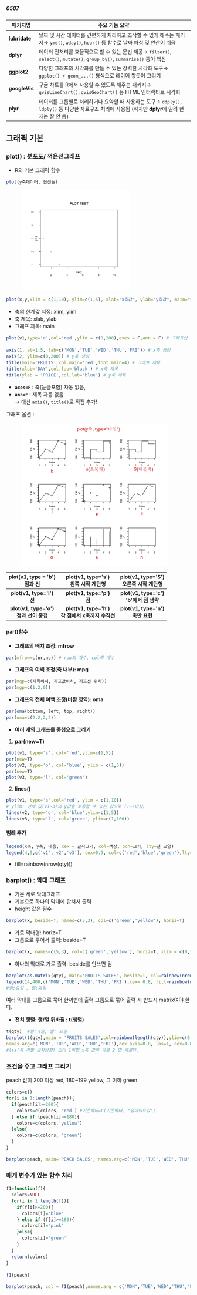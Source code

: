 ##### 0507
| 패키지명          | 주요 기능 요약                                                                                             |
| ------------- | ---------------------------------------------------------------------------------------------------- |
| **lubridate** | 날짜 및 시간 데이터를 간편하게 처리하고 조작할 수 있게 해주는 패키지→ `ymd()`, `wday()`, `hour()` 등 함수로 날짜 파싱 및 연산이 쉬움            |
| **dplyr**     | 데이터 전처리를 효율적으로 할 수 있는 문법 제공→ `filter()`, `select()`, `mutate()`, `group_by()`, `summarise()` 등이 핵심   |
| **ggplot2**   | 다양한 그래프와 시각화를 만들 수 있는 강력한 시각화 도구→ `ggplot() + geom_...()` 형식으로 레이어 쌓듯이 그리기                           |
| **googleVis** | 구글 차트를 R에서 사용할 수 있도록 해주는 패키지→ `gvisLineChart()`, `gvisGeoChart()` 등 HTML 인터랙티브 시각화                   |
| **plyr**      | 데이터를 그룹별로 처리하거나 요약할 때 사용하는 도구→ `ddply()`, `ldply()` 등 다양한 자료구조 처리에 사용됨 (하지만 **dplyr**에 밀려 현재는 잘 안 씀) |

## 그래픽 기본
### plot() : 분포도/ 꺽은선그래프
- R의 기본 그래픽 함수
```r
plot(y축데이터, 옵션들)
```


<figure>
    <img src="plot.png" width="300px" alt="기본 plot">
</figure>

```r
plot(x,y,xlim = c(1,10), ylim=c(1,5), xlab="x축값", ylab="y축값", main="PLOT TEST")
```
- 축의 한계값 지정: xlim, ylim
- 축 제목: xlab, ylab
- 그래프 제목: main
```r
plot(v1,type='o',col='red',ylim = c(0,200),axes = F,ann = F) # 그래프만 생성

axis(1, at=1:5, lab=c('MON','TUE','WED','THU','FRI')) # x축 생성 
axis(2, ylim=c(0,200)) # y축 생성
title(main='FRUITS',col.main='red',font.main=4) # 그래프 제목
title(xlab='DAY',col.lab='black') # x축 제목
title(ylab = 'PRICE',col.lab='blue') # y축 제목
```
- **`axes=F`** : 축(눈금포함) 자동 없음,
- **`ann=F`** : 제목 자동 없음  
    → 대신 `axis()`, `title()`로 직접 추가!

그래프 옵션 :
<figure>
    <img src="Rplot_1.png" width="400px" alt="기본 plot">
</figure>

|   plot(v1, type = 'b') <br>점과 선    |     plot(v1, type='s') <br>왼쪽 시작 계단형     |   plot(v1, type='S')<br>오른쪽 시작 계단형   |
| :--------------------------------: | :--------------------------------------: | :----------------------------------: |
|    **plot(v1, type='l')<br>선**     |       **plot(v1, type='p')<br>점**        | **plot(v1, type='c')<br>'b'에서 점 생략** |
| **plot(v1, type='o')<br>점과 선이 중첩** | **plot(v1, type='h')<br>각 점에서 x축까지 수직선** |   **plot(v1, type='n')<br>축만 표현**    |

#### par()함수
- **그래프의 배치 조정: mfrow**
```r
par(mfrow=c(nr,nc)) # row의 개수, col의 개수
```
- **그래프의 여백 조정(축 내부): mpg**
```r
par(mgp=c(제목위치, 지표값위치, 지표선 위치))
par(mgp=c(1,2,0))
```
- **그래프의 전체 여백 조정(바깥 영역): oma**
```r
par(oma(bottom, left, top, right))
par(oma=c(2,2,2,2))
```
- **여러 개의 그래프를 중첩으로 그리기**
1. **par(new=T)**
```r
plot(v1, type='s', col='red',ylim=c(1,5))
par(new=T)
plot(v2, type='o', col='blue', ylim = c(1,5))
par(new=T)
plot(v3, type='l', col='green')
```
2. **lines()**
```r
plot(v1, type='s',col='red', ylim = c(1,10)) 
# ylim: 전체 값(v1~3)의 y값을 포용할 수 있는 값으로 (1~7이상)
lines(v2, type='o', col='blue',ylim=c(1,5))
lines(v3, type='l', col='green', ylim=c(1,100))
```
#### 범례 추가
```r
legend(x축, y축, 내용, cex = 글자크기, col=색상, pch=크기, lty=선 모양)
legend(4,9,c('v1','v2','v3'), cex=0.9, col=c('red','blue','green'),lty=1)
```
- fill=rainbow(nrow(qty)))
### barplot() : 막대 그래프
- 기본 세로 막대그래프
- 기본으로 하나의 막대에 합쳐서 출력
- height 값은 필수
```r
barplot(x, beside=T, names=c(5,3), col=c('green','yellow'), horiz=T)
```
- 가로 막대형: horiz=T
- 그룹으로 묶어서 출력: beside=T
```r
barplot(x, names=c(5,3), col=c('green','yellow'), horiz=T, xlim = c(0,12))
```
- 하나의 막대로 가로 출력: beside를 안쓰면 됨

```r
barplot(as.matrix(qty), main='FRUITS SALES', beside=T, col=rainbow(nrow(qty)),ylim = c(0,400))
legend(14,400,c('MON','TUE','WED','THU','FRI'),cex= 0.8, fill=rainbow(nrow(qty))) 
#행:요일 , 열:과일
```
여러 막대를 그룹으로 묶어 한꺼번에 출력
	그룹으로 묶어 출력 시 반드시 matrix여야 한다.
	
- **전치 행렬: 행/열 뒤바뀜 : t(행렬)**
```r
t(qty)  #행:과일, 열: 요일
barplot(t(qty),main = 'FRUITS SALES',col=rainbow(length(qty)),ylim=c(0,400),
names.arg=c('MON','TUE','WED','THU','FRI'),cex.axis=0.8, las=1, cex=0.8,beside=T) 
#las(축 라벨 글자방향) 값이 1이면 x축 값이 가로 2 면 세로다.
```
### 조건을 주고 그래프 그리기
peach 값이 200 이상 red, 180~199 yellow, 그 이하 green
```r
colors=c()
for(i in 1:length(peach)){
  if(peach[i]>=200){
    colors=c(colors, 'red') #기존벡터=C(기존벡터, "업데이트값")
  } else if (peach[i]>=180){
    colors=c(colors,'yellow')
  }else{
    colors=c(colors, 'green')
  }
}

```

```r
barplot(peach, main='PEACH SALES', names.arg=c('MON','TUE','WED','THU','FRI'),col=colors)
```
### 매개 변수가 있는 함수 처리
```r
f1=function(f){
  colors=NULL
  for(i in 1:length(f)){
    if(f[i]>=200){
      colors[i]='blue'
    } else if (f[i]>=180){
      colors[i]='pink'
    }else{
      colors[i]='green'
    }
  }
  return(colors)
}

f1(peach)
```

```r
barplot(peach, col = f1(peach),names.arg = c('MON','TUE','WED','THU','FRI'))
```